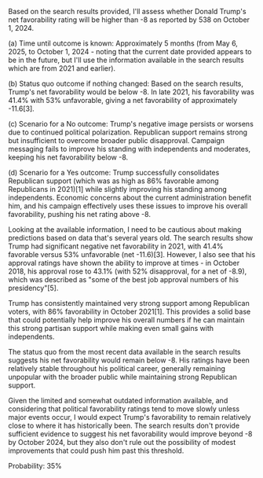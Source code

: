 Based on the search results provided, I'll assess whether Donald Trump's net favorability rating will be higher than -8 as reported by 538 on October 1, 2024.

(a) Time until outcome is known: Approximately 5 months (from May 6, 2025, to October 1, 2024 - noting that the current date provided appears to be in the future, but I'll use the information available in the search results which are from 2021 and earlier).

(b) Status quo outcome if nothing changed: Based on the search results, Trump's net favorability would be below -8. In late 2021, his favorability was 41.4% with 53% unfavorable, giving a net favorability of approximately -11.6[3].

(c) Scenario for a No outcome: Trump's negative image persists or worsens due to continued political polarization. Republican support remains strong but insufficient to overcome broader public disapproval. Campaign messaging fails to improve his standing with independents and moderates, keeping his net favorability below -8.

(d) Scenario for a Yes outcome: Trump successfully consolidates Republican support (which was as high as 86% favorable among Republicans in 2021)[1] while slightly improving his standing among independents. Economic concerns about the current administration benefit him, and his campaign effectively uses these issues to improve his overall favorability, pushing his net rating above -8.

Looking at the available information, I need to be cautious about making predictions based on data that's several years old. The search results show Trump had significant negative net favorability in 2021, with 41.4% favorable versus 53% unfavorable (net -11.6)[3]. However, I also see that his approval ratings have shown the ability to improve at times - in October 2018, his approval rose to 43.1% (with 52% disapproval, for a net of -8.9), which was described as "some of the best job approval numbers of his presidency"[5].

Trump has consistently maintained very strong support among Republican voters, with 86% favorability in October 2021[1]. This provides a solid base that could potentially help improve his overall numbers if he can maintain this strong partisan support while making even small gains with independents.

The status quo from the most recent data available in the search results suggests his net favorability would remain below -8. His ratings have been relatively stable throughout his political career, generally remaining unpopular with the broader public while maintaining strong Republican support.

Given the limited and somewhat outdated information available, and considering that political favorability ratings tend to move slowly unless major events occur, I would expect Trump's favorability to remain relatively close to where it has historically been. The search results don't provide sufficient evidence to suggest his net favorability would improve beyond -8 by October 2024, but they also don't rule out the possibility of modest improvements that could push him past this threshold.

Probability: 35%